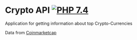 # Crypto API [![PHP 7.4](https://img.shields.io/badge/PHP-7.4-green)](https://www.php.net/)

Application for getting information about top Crypto-Currencies

Data from  [Coinmarketcap](https://github.com/Trotsijs/crypto-api)





